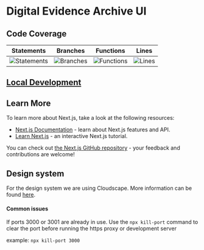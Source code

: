 # Digital Evidence Archive UI

## Code Coverage

| Statements                                                                                   | Branches                                                                                 | Functions                                                                                  | Lines                                                                              |
| -------------------------------------------------------------------------------------------- | ---------------------------------------------------------------------------------------- | ------------------------------------------------------------------------------------------ | ---------------------------------------------------------------------------------- |
| ![Statements](https://img.shields.io/badge/statements-91.92%25-brightgreen.svg?style=flat) | ![Branches](https://img.shields.io/badge/branches-80.68%25-yellow.svg?style=flat) | ![Functions](https://img.shields.io/badge/functions-92.13%25-brightgreen.svg?style=flat) | ![Lines](https://img.shields.io/badge/lines-92.59%25-brightgreen.svg?style=flat) |

## [Local Development](/docs/LOCALDEV.md)

## Learn More

To learn more about Next.js, take a look at the following resources:

- [Next.js Documentation](https://nextjs.org/docs) - learn about Next.js features and API.
- [Learn Next.js](https://nextjs.org/learn) - an interactive Next.js tutorial.

You can check out [the Next.js GitHub repository](https://github.com/vercel/next.js/) - your feedback and contributions are welcome!

## Design system

For the design system we are using Cloudscape. More information can be found [here](https://cloudscape.design/).

#### Common issues

If ports 3000 or 3001 are already in use. Use the `npx kill-port` command to clear the port before running the https proxy or development server

example: `npx kill-port 3000`